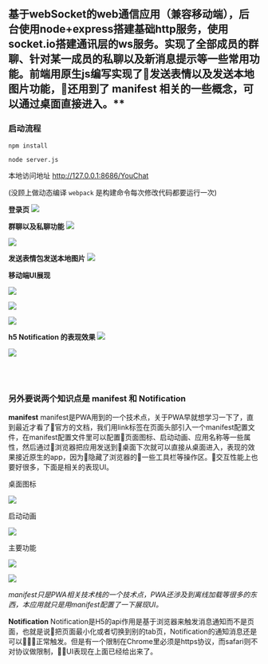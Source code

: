 
## 基于webSocket的web通信应用（兼容移动端），后台使用node+express搭建基础http服务，使用socket.io搭建通讯层的ws服务。实现了全部成员的群聊、针对某一成员的私聊以及新消息提示等一些常用功能。前端用原生js编写实现了发送表情以及发送本地图片功能，还用到了 manifest 相关的一些概念，可以通过桌面直接进入。**

 

### 启动流程

 

`npm install`

`node server.js`

本地访问地址 http://127.0.0.1:8686/YouChat

(没顾上做动态编译 `webpack` 是构建命令每次修改代码都要运行一次)


**登录页**
![](https://upload-images.jianshu.io/upload_images/13130832-21fd678dda16e7f5.png?imageMogr2/auto-orient/strip%7CimageView2/2/w/1240)

**群聊以及私聊功能**
![](https://upload-images.jianshu.io/upload_images/13130832-664251039f05c125.png?imageMogr2/auto-orient/strip%7CimageView2/2/w/1240)

![](https://upload-images.jianshu.io/upload_images/13130832-7456a9a1258013d5.png?imageMogr2/auto-orient/strip%7CimageView2/2/w/1240)

**发送表情包发送本地图片**
![](https://upload-images.jianshu.io/upload_images/13130832-051ae2b7535609c1.png?imageMogr2/auto-orient/strip%7CimageView2/2/w/1240)

**移动端UI展现**

![](https://upload-images.jianshu.io/upload_images/13130832-d039d9d2fd70c9c0.png?imageMogr2/auto-orient/strip%7CimageView2/2/w/1240)

![](https://upload-images.jianshu.io/upload_images/13130832-30e02f6d1946555b.png?imageMogr2/auto-orient/strip%7CimageView2/2/w/1240)

![](https://upload-images.jianshu.io/upload_images/13130832-3ccb944acd45e328.png?imageMogr2/auto-orient/strip%7CimageView2/2/w/1240)

**h5 Notification 的表现效果**
![](https://upload-images.jianshu.io/upload_images/13130832-7e34c5ecb780061f.png?imageMogr2/auto-orient/strip%7CimageView2/2/w/1240)

![](https://upload-images.jianshu.io/upload_images/13130832-cc9feb2241c19539.png?imageMogr2/auto-orient/strip%7CimageView2/2/w/1240)

<br/>
<br/>

### 另外要说两个知识点是 manifest 和 Notification
**manifest**
manifest是PWA用到的一个技术点，关于PWA早就想学习一下了，直到最近才看了官方的文档，我们用link标签在页面头部引入一个manifest配置文件，在manifest配置文件里可以配置页面图标、启动动画、应用名称等一些属性，然后通过浏览器把应用发送到桌面下次就可以直接从桌面进入，表现的效果接近原生的app，因为隐藏了浏览器的一些工具栏等操作区。交互性能上也要好很多，下面是相关的表现UI。

桌面图标

![](https://upload-images.jianshu.io/upload_images/13130832-2926ba0ce5d66fcc.jpeg?imageMogr2/auto-orient/strip%7CimageView2/2/w/1240)

启动动画

![](https://upload-images.jianshu.io/upload_images/13130832-459bc714b244c39d.jpeg?imageMogr2/auto-orient/strip%7CimageView2/2/w/1240)


主要功能

![](https://upload-images.jianshu.io/upload_images/13130832-3aba93d39a603bc6.jpeg?imageMogr2/auto-orient/strip%7CimageView2/2/w/1240)

![](https://upload-images.jianshu.io/upload_images/13130832-8f237dc2546835c1.jpeg?imageMogr2/auto-orient/strip%7CimageView2/2/w/1240)

*manifest只是PWA相关技术栈的一个技术点，PWA还涉及到离线加载等很多的东西，本应用就只是用manifest配置了一下展现UI。*


**Notification**
Notification是H5的api作用是基于浏览器来触发消息通知而不是页面，也就是说把页面最小化或者切换到别的tab页，Notification的通知消息还是可以正常触发。但是有一个限制在Chrome里必须是https协议，而safari则不对协议做限制，UI表现在上面已经给出来了。
